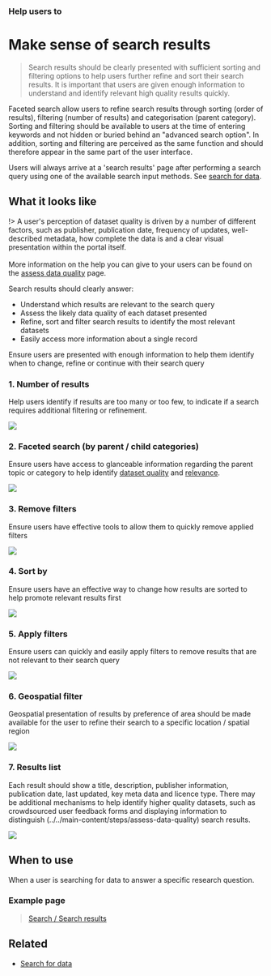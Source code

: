 ### Help users to
# Make sense of search results

> Search results should be clearly presented with sufficient sorting and filtering options to help users further refine and sort their search results. It is important that users are given enough information to understand and identify relevant high quality results quickly.

Faceted search allow users to refine search results through sorting (order of results), filtering (number of results) and categorisation (parent category). Sorting and filtering should be available to users at the time of entering keywords and not hidden or buried behind an "advanced search option". In addition, sorting and filtering are perceived as the same function and should therefore appear in the same part of the user interface.

Users will always arrive at a 'search results' page after performing a search query using one of the available search input methods. See [search for 
data](main-content/steps/search-for-data).

## What it looks like

!> A user's perception of dataset quality is driven by a number of different factors, such as publisher, publication date, frequency of updates, well-described metadata, how complete the data is and a clear visual presentation within the portal itself.<br>
<br>
More information on the help you can give to your users can be found on the [assess data quality](main-content/steps/assess-data-quality) page.

Search results should clearly answer:

+ Understand which results are relevant to the search query
+ Assess the likely data quality of each dataset presented
+ Refine, sort and filter search results to identify the most relevant datasets
+ Easily access more information about a single record

Ensure users are presented with enough information to help them identify when to change, refine or continue with their search query

### 1. Number of results

Help users identify if results are too many or too few, to indicate if a search requires additional filtering or refinement.

<div class="image-container">
<a href="/dd3-wireframes/_media/stage-3-results/2-number_of_results.png" target="_blank"><img src="/dd3-wireframes/_media/stage-3-results/2-number_of_results.png" style="max-width: 452px;"/></a>
</div>

### 2. Faceted search (by parent / child categories)

Ensure users have access to glanceable information regarding the parent topic or category to help identify [dataset quality](main-content/pages/assess-dataset-relevance) and [relevance](main-content/pages/assess-dataset-relevance).

<div class="image-container">

<a href="/dd3-wireframes/_media/stage-3-results/3-faceted_search.png" target="_blank"><img src="/dd3-wireframes/_media/stage-3-results/3-faceted_search.png" data-no-zoom/></a>

</div>

### 3. Remove filters
Ensure users have effective tools to allow them to quickly remove applied filters

<div class="image-container">
<a href="/dd3-wireframes/_media/stage-3-results/4-clear_filters.png" target="_blank"><img src="/dd3-wireframes/_media/stage-3-results/4-clear_filters.png" style="max-width: 300px;"/></a>
</div>

### 4. Sort by
Ensure users have an effective way to change how results are sorted to help promote relevant results first

<div class="image-container">
<a href="/dd3-wireframes/_media/stage-3-results/5-sort_by.png" target="_blank"><img src="/dd3-wireframes/_media/stage-3-results/5-sort_by.png" style="max-width: 232px;" data-no-zoom/></a>
</div>

### 5. Apply filters

Ensure users can quickly and easily apply filters to remove results that are not relevant to their search query

<div class="image-container">
<a href="/dd3-wireframes/_media/stage-3-results/6-apply_filters.png" target="_blank"><img src="/dd3-wireframes/_media/stage-3-results/6-apply_filters.png" style="max-width: 304px;"/></a>
</div>

### 6. Geospatial filter

Geospatial presentation of results by preference of area should be made available for the user to refine their search to a specific location / spatial region

<div class="image-container">
<a href="/dd3-wireframes/_media/stage-3-results/7b-presentation_of_results.png" target="_blank"><img src="/dd3-wireframes/_media/stage-3-results/7b-presentation_of_results.png" style="max-width: 299px;"/></a>
</div>

### 7. Results list

Each result should show a title, description, publisher information, publication date, last updated, key meta data and licence type. There may be additional mechanisms to help identify higher quality datasets, such as crowdsourced user feedback forms and displaying information to distinguish (../../main-content/steps/assess-data-quality) search results.

<div class="image-container">
<a href="/dd3-wireframes/_media/stage-3-results/7a-presentation_of_results.png" target="_blank"><img src="/dd3-wireframes/_media/stage-3-results/7a-presentation_of_results.png" data-no-zoom/></a>
</div>

<!-- ### 8. Pagination - TO ADD -->

## When to use

When a user is searching for data to answer a specific research question.

### Example page

> [Search / Search results](main-content/pages/search-and-results)

## Related

* [Search for data](/main-content/steps/search-for-data)


